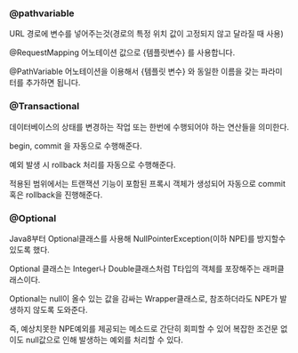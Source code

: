 ### @pathvariable

URL 경로에 변수를 넣어주는것(경로의 특정 위치 값이 고정되지 않고 달라질 때 사용)

@RequestMapping 어노테이션 값으로 {템플릿변수} 를 사용합니다.

@PathVariable 어노테이션을 이용해서 {템플릿 변수} 와 동일한 이름을 갖는 파라미터를 추가하면 됩니다.

### @Transactional

데이터베이스의 상태를 변경하는 작업 또는 한번에 수행되어야 하는 연산들을 의미한다.

begin, commit 을 자동으로 수행해준다.

예외 발생 시 rollback 처리를 자동으로 수행해준다.

적용된 범위에서는 트랜잭션 기능이 포함된 프록시 객체가 생성되어 자동으로 commit 혹은 rollback을 진행해준다.


### @Optional

Java8부터 Optional<T>클래스를 사용해 NullPointerException(이하 NPE)를 방지할수 있도록 했다.

Optional<T> 클래스는 Integer나 Double클래스처럼 T타입의 객체를 포장해주는 래퍼클래스이다.

Optional<T>는 null이 올수 있는 값을 감싸는 Wrapper클래스로, 참조하더라도 NPE가 발생하지 않도록 도와준다.

즉, 예상치못한 NPE예외를 제공되는 메소드로 간단히 회피할 수 있어 복잡한 조건문 없이도 null값으로 인해 발생하는 예외를 처리할 수 있다.
  

  
  
